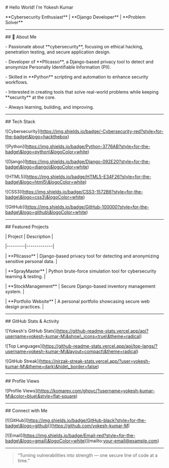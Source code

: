 \# Hello World! I'm Yokesh Kumar



\*\*Cybersecurity Enthusiast\*\* | \*\*Django Developer\*\* | \*\*Problem Solver\*\*  



---



\## 🧠 About Me

\- Passionate about \*\*cybersecurity\*\*, focusing on ethical hacking, penetration testing, and secure application design.  

\- Developer of \*\*PIIcasso\*\*, a Django-based privacy tool to detect and anonymize Personally Identifiable Information (PII).  

\- Skilled in \*\*Python\*\* scripting and automation to enhance security workflows.  

\- Interested in creating tools that solve real-world problems while keeping \*\*security\*\* at the core.  

\- Always learning, building, and improving.  



---



\## Tech Stack



!\[Cybersecurity](https://img.shields.io/badge/-Cybersecurity-red?style=for-the-badge\&logo=hackthebox)

!\[Python](https://img.shields.io/badge/Python-3776AB?style=for-the-badge\&logo=python\&logoColor=white)

!\[Django](https://img.shields.io/badge/Django-092E20?style=for-the-badge\&logo=django\&logoColor=white)

!\[HTML5](https://img.shields.io/badge/HTML5-E34F26?style=for-the-badge\&logo=html5\&logoColor=white)

!\[CSS3](https://img.shields.io/badge/CSS3-1572B6?style=for-the-badge\&logo=css3\&logoColor=white)

!\[GitHub](https://img.shields.io/badge/GitHub-100000?style=for-the-badge\&logo=github\&logoColor=white)



---



\## Featured Projects



| Project | Description |

|---------|-------------|

| \*\*PIIcasso\*\* | Django-based privacy tool for detecting and anonymizing sensitive personal data. |

| \*\*SprayMaster\*\* | Python brute-force simulation tool for cybersecurity learning \& testing. |

| \*\*StockManagement\*\* | Secure Django-based inventory management system. |

| \*\*Portfolio Website\*\* | A personal portfolio showcasing secure web design practices. |



---



\## GitHub Stats \& Activity



!\[Yokesh's GitHub Stats](https://github-readme-stats.vercel.app/api?username=yokesh-kumar-M\&show\_icons=true\&theme=radical)  

!\[Top Languages](https://github-readme-stats.vercel.app/api/top-langs/?username=yokesh-kumar-M\&layout=compact\&theme=radical)  

!\[GitHub Streak](https://nirzak-streak-stats.vercel.app/?user=yokesh-kumar-M\&theme=dark\&hide\_border=false)  



---



\## Profile Views



!\[Profile Views](https://komarev.com/ghpvc/?username=yokesh-kumar-M\&color=blue\&style=flat-square)



---



\## Connect with Me



\[!\[GitHub](https://img.shields.io/badge/GitHub-black?style=for-the-badge\&logo=github)](https://github.com/yokesh-kumar-M)  

\[!\[Email](https://img.shields.io/badge/Email-red?style=for-the-badge\&logo=gmail\&logoColor=white)](mailto:your-email@example.com)  



---



> “Turning vulnerabilities into strength — one secure line of code at a time.”




